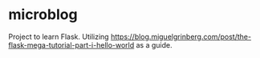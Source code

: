 # microblog
Project to learn Flask. Utilizing https://blog.miguelgrinberg.com/post/the-flask-mega-tutorial-part-i-hello-world as a guide.